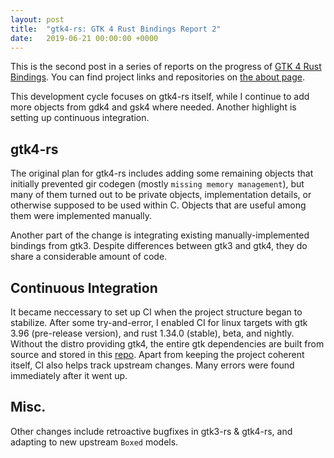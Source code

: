```yaml
---
layout: post
title:  "gtk4-rs: GTK 4 Rust Bindings Report 2"
date:   2019-06-21 00:00:00 +0000
---
```


This is the second post in a series of reports on the progress of [GTK 4 Rust Bindings](https://summerofcode.withgoogle.com/projects/#5172521249275904). You can find project links and repositories on [the about page](https://sfanxiang.github.io/gsoc-2019/about/).

This development cycle focuses on gtk4-rs itself, while I continue to add more objects from gdk4 and gsk4 where needed. Another highlight is setting up continuous integration.

## gtk4-rs

The original plan for gtk4-rs includes adding some remaining objects that initially prevented gir codegen (mostly `missing memory management`), but many of them turned out to be private objects, implementation details, or otherwise supposed to be used within C. Objects that are useful among them were implemented manually.

Another part of the change is integrating existing manually-implemented bindings from gtk3. Despite differences between gtk3 and gtk4, they do share a considerable amount of code.

## Continuous Integration

It became neccessary to set up CI when the project structure began to stabilize. After some try-and-error, I enabled CI for linux targets with gtk 3.96 (pre-release version), and rust 1.34.0 (stable), beta, and nightly. Without the distro providing gtk4, the entire gtk dependencies are built from source and stored in this [repo](https://github.com/sfanxiang/gtk-bootstrap). Apart from keeping the project coherent itself, CI also helps track upstream changes. Many errors were found immediately after it went up.

## Misc.

Other changes include retroactive bugfixes in gtk3-rs & gtk4-rs, and adapting to new upstream `Boxed` models.
